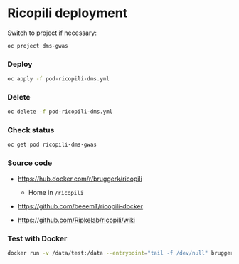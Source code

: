 # Ricopili deployment

Switch to project if necessary:

```bash
oc project dms-gwas
```

### Deploy

```bash
oc apply -f pod-ricopili-dms.yml
```

### Delete

```bash
oc delete -f pod-ricopili-dms.yml
```

### Check status

```bash
oc get pod ricopili-dms-gwas
```

### Source code

* https://hub.docker.com/r/bruggerk/ricopili 
  * Home in `/ricopili`

* https://github.com/beeemT/ricopili-docker 

* https://github.com/Ripkelab/ricopili/wiki

### Test with Docker

```bash
docker run -v /data/test:/data --entrypoint="tail -f /dev/null" bruggerk/ricopili:latest
```

